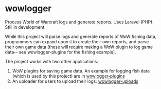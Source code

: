 # wowlogger
Process World of Warcraft logs and generate reports. Uses Laravel (PHP). Still in development.

While this project will parse logs and generate reports of WoW fishing data, programmers can expand upon it to create their own reports, and parse their own game data (these will require making a WoW plugin to log game data-- see wowlogger-plugins for the fishing example).

The project works with two other applications:
1.  WoW plugins for saving game data. An example for logging fish data (which is used by this project) are in [wowlogger-plugins](https://github.com/lacma2011/wowlogger-plugins)
2.  An uploader for users to upload their logs: [wowlogger-uploads](https://github.com/lacma2011/wowlogger-uploader)

